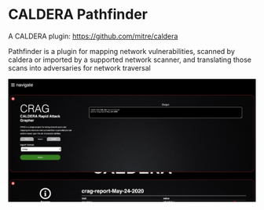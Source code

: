# CALDERA Pathfinder

A CALDERA plugin: https://github.com/mitre/caldera

Pathfinder is a plugin for mapping network vulnerabilities, scanned by caldera or
imported by a supported network scanner, and translating those scans into adversaries
for network traversal

![plugin home](docs/plugin_selfie.jpeg)
